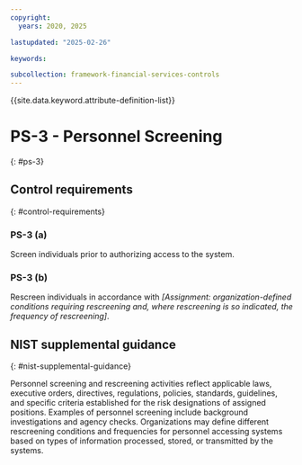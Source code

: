 ```yaml
---
copyright:
  years: 2020, 2025

lastupdated: "2025-02-26"

keywords:

subcollection: framework-financial-services-controls
---
```


{{site.data.keyword.attribute-definition-list}}

# PS-3 - Personnel Screening
{: #ps-3}

## Control requirements
{: #control-requirements}



### PS-3 (a)


Screen individuals prior to authorizing access to the system.


### PS-3 (b)


Rescreen individuals in accordance with _[Assignment: organization-defined conditions requiring rescreening and, where rescreening is so indicated, the frequency of rescreening]_.












## NIST supplemental guidance
{: #nist-supplemental-guidance}

Personnel screening and rescreening activities reflect applicable laws, executive orders, directives, regulations, policies, standards, guidelines, and specific criteria established for the risk designations of assigned positions. Examples of personnel screening include background investigations and agency checks. Organizations may define different rescreening conditions and frequencies for personnel accessing systems based on types of information processed, stored, or transmitted by the systems.
